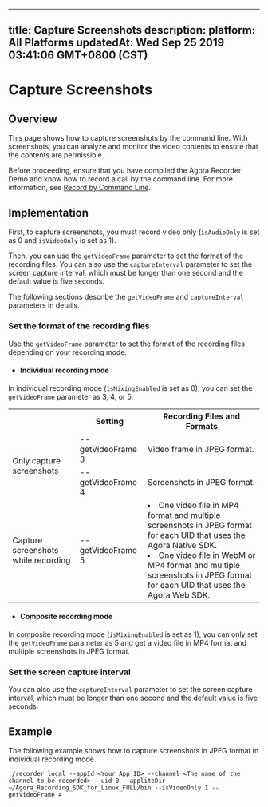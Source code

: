
---
title: Capture Screenshots
description: 
platform: All Platforms
updatedAt: Wed Sep 25 2019 03:41:06 GMT+0800 (CST)
---
# Capture Screenshots

## Overview

This page shows how to capture screenshots by the command line. With screenshots, you can analyze and monitor the video contents to ensure that the contents are permissible.

Before proceeding, ensure that you have compiled the Agora Recorder Demo and know how to record a call by the command line. For more information, see [Record by Command Line](../../en/Recording/recording_cmd_cpp.md).

## Implementation

First, to capture screenshots, you must record video only (`isAudioOnly` is set as 0 and  `isVideoOnly` is set as 1).

Then, you can use the `getVideoFrame` parameter to set the format of the recording files. You can also use the `captureInterval` parameter to set the screen capture interval, which must be longer than one second and the default value is five seconds.

The following sections describe the `getVideoFrame` and `captureInterval` parameters in details.

### Set the format of the recording files

Use the `getVideoFrame` parameter to set the format of the recording files depending on your recording mode.

- #### **Individual recording mode**

In individual recording mode (`isMixingEnabled` is set as 0), you can set the `getVideoFrame` parameter as 3, 4, or 5.

<table>
  <tr>
    <th></th>
    <th>Setting</th>
    <th>Recording Files and Formats</th>
  </tr>
  <tr>
    <td rowspan="2">Only capture screenshots</td>
    <td>--getVideoFrame 3<br></td>
    <td>Video frame in JPEG format.</td>
  </tr>
  <tr>
    <td>--getVideoFrame 4<br></td>
    <td>Screenshots in JPEG format.</td>
  </tr>
  <tr>
    <td>Capture screenshots while recording</td>
    <td>--getVideoFrame 5</td>
    <td><li>One video file in MP4 format and multiple screenshots in JPEG format for each UID that uses the Agora Native SDK.</li><li>One video file in WebM or MP4 format and multiple screenshots in JPEG format for each UID that uses the Agora Web SDK.</li></td>
  </tr>
</table>

- #### **Composite recording mode**

In composite recording mode (`isMixingEnabled` is set as 1), you can only set the `getVideoFrame` parameter as 5 and get a video file in MP4 format and multiple screenshots in JPEG format.

### Set the screen capture interval

You can also use the `captureInterval` parameter to set the screen capture interval, which must be longer than one second and the default value is five seconds.

## Example

The following example shows how to capture screenshots in JPEG format in individual recording mode.

```
./recorder_local --appId <Your App ID> --channel <The name of the channel to be recorded> --uid 0 --appliteDir ~/Agora_Recording_SDK_for_Linux_FULL/bin --isVideoOnly 1 --getVideoFrame 4
```
